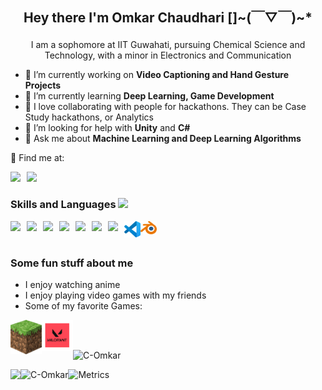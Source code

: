 <h2>
<p align = "center">
Hey there I'm Omkar Chaudhari []~(￣▽￣)~*
</p>
</h2>
<p align = "center">
I am a sophomore at IIT Guwahati, pursuing Chemical Science and Technology, with a minor in Electronics and Communication
</p>

- 🔭 I’m currently working on **Video Captioning and Hand Gesture Projects**
- 🌱 I’m currently learning **Deep Learning, Game Development**
- 👯 I love collaborating with people for hackathons. They can be Case Study hackathons, or Analytics
- 🤔 I’m looking for help with **Unity** and **C#**
- 💬 Ask me about **Machine Learning and Deep Learning Algorithms**

📮 Find me at:
<p align = 'left'> 
<a href = 'https://www.linkedin.com/in/omkar-chaudhari-327441203/'> <img width = '26px' align= 'centre' src="https://raw.githubusercontent.com/rahulbanerjee26/githubAboutMeGenerator/main/icons/linked-in-alt.svg"/></a> 
<a href = 'https://www.instagram.com/omkar_chaudhari_1/'> <img width = '26px' align= 'left' src="https://raw.githubusercontent.com/rahulbanerjee26/githubAboutMeGenerator/main/icons/instagram.svg"/></a> 
</p>

<h3 align='left'> Skills and Languages <img src = "https://media2.giphy.com/media/QssGEmpkyEOhBCb7e1/giphy.gif?cid=ecf05e47a0n3gi1bfqntqmob8g9aid1oyj2wr3ds3mg700bl&rid=giphy.gif" width = 25px> </h3>

<img width ='26px' align='left' src ='https://raw.githubusercontent.com/rahulbanerjee26/githubAboutMeGenerator/main/icons/github.svg' />

<img width ='26px' align='left' src ='https://raw.githubusercontent.com/rahulbanerjee26/githubAboutMeGenerator/main/icons/java.svg'/>

<img width ='26px' align='left' src ='https://raw.githubusercontent.com/rahulbanerjee26/githubAboutMeGenerator/main/icons/python.svg'/>

<img width ='26px' align='left' src ='https://raw.githubusercontent.com/rahulbanerjee26/githubAboutMeGenerator/main/icons/git.svg'/>

<img width ='26px' align='left' src ='https://raw.githubusercontent.com/rahulbanerjee26/githubAboutMeGenerator/main/icons/c.svg' />

<img width ='26px' align='left' src ='https://raw.githubusercontent.com/rahulbanerjee26/githubAboutMeGenerator/main/icons/csharp.svg'/>

<img width ='26px' align='left' src ='https://raw.githubusercontent.com/rahulbanerjee26/githubAboutMeGenerator/main/icons/unity.svg'/>

<img align="left" alt="Visual Studio Code" width="26px" src="https://raw.githubusercontent.com/github/explore/80688e429a7d4ef2fca1e82350fe8e3517d3494d/topics/visual-studio-code/visual-studio-code.png"/>
<img align="left" alt="Blender" width="26px" src="https://raw.githubusercontent.com/C-Omkar/C-Omkar/main/blender-seeklogo.com.svg"/>  

<br>
<br>
<h3 align = 'left'> Some fun stuff about me </h3>

- I enjoy watching anime
- I enjoy playing video games with my friends
- Some of my favorite Games:

<img width ='50px' align='left' src ='https://raw.githubusercontent.com/C-Omkar/C-Omkar/main/minecraft-seeklogo.com.svg'/>
<img width ='50px' align='left' src ='https://raw.githubusercontent.com/C-Omkar/C-Omkar/main/valorant-seeklogo.com.svg'/>
<br>
<br>




<p align="left"> <img src="https://komarev.com/ghpvc/?username=C-Omkar&label=Profile%20views&color=0e75b6&style=flat" alt="C-Omkar" /> </p>

<img align="left" src="https://github-readme-stats.vercel.app/api?username=C-Omkar&count_private=true&show_icons=true&theme=dark" />

<p><img align="left" src="https://github-readme-stats.vercel.app/api/top-langs?username=C-Omkar&show_icons=true&theme=dark" alt="C-Omkar" /></p>

![Metrics](https://metrics.lecoq.io/C-Omkar?template=classic&config.timezone=Asia%2FCalcutta)
